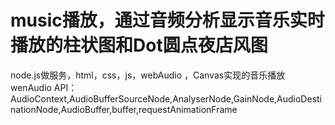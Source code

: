 # music播放，通过音频分析显示音乐实时播放的柱状图和Dot圆点夜店风图
node.js做服务，html，css，js，webAudio ，Canvas实现的音乐播放
wenAudio API：AudioContext,AudioBufferSourceNode,AnalyserNode,GainNode,AudioDestinationNode,AudioBuffer,buffer,requestAnimationFrame
